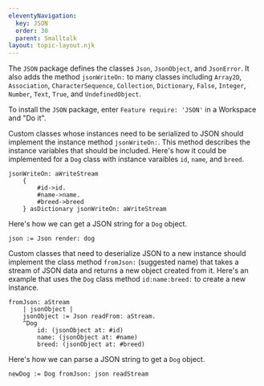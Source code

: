 ```yaml
---
eleventyNavigation:
  key: JSON
  order: 30
  parent: Smalltalk
layout: topic-layout.njk
---
```


The `JSON` package defines the classes `Json`, `JsonObject`, and `JsonError`.
It also adds the method `jsonWriteOn:` to many classes including
`Array2D`, `Association`, `CharacterSequence`, `Collection`, `Dictionary`,
`False`, `Integer`, `Number`, `Text`, `True`, and `UndefinedObject`.

To install the `JSON` package,
enter `Feature require: 'JSON'` in a Workspace and "Do it".

Custom classes whose instances need to be serialized to JSON
should implement the instance method `jsonWriteOn:`.
This method describes the instance variables that should be included.
Here's how it could be implemented for a `Dog` class
with instance varaibles `id`, `name`, and `breed`.

```smalltalk
jsonWriteOn: aWriteStream
    {
        #id->id.
        #name->name.
        #breed->breed
    } asDictionary jsonWriteOn: aWriteStream
```

Here's how we can get a JSON string for a `Dog` object.

```smalltalk
json := Json render: dog
```

Custom classes that need to deserialize JSON to a new instance
should implement the class method `fromJson:` (suggested name)
that takes a stream of JSON data and returns a new object created from it.
Here's an example that uses the `Dog` class method `id:name:breed:`
to create a new instance.

```smalltalk
fromJson: aStream
    | jsonObject |
    jsonObject := Json readFrom: aStream.
    ^Dog
        id: (jsonObject at: #id)
        name: (jsonObject at: #name)
        breed: (jsonObject at: #breed)
```

Here's how we can parse a JSON string to get a `Dog` object.

```smalltalk
newDog := Dog fromJson: json readStream
```
